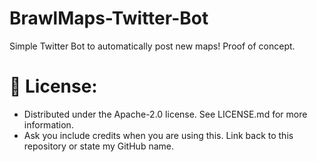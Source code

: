 # BrawlMaps-Twitter-Bot
 Simple Twitter Bot to automatically post new maps! Proof of concept.

# 🔐 License:
- Distributed under the Apache-2.0 license. See LICENSE.md for more information.
- Ask you include credits when you are using this. Link back to this repository or state my GitHub name.
